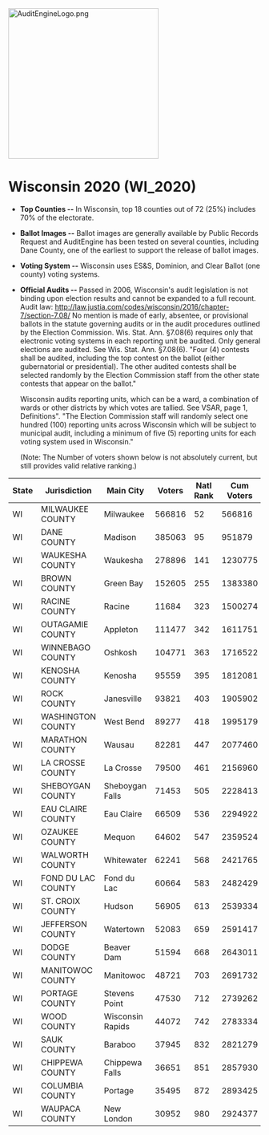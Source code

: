 <link rel="icon" type="image/x-icon" href="https://mapper.auditengine.org/assets/images/A.png">
<img src="https://copswiki.org/w/pub/Common/AuditEngine/AuditEngineLogo.png" alt="AuditEngineLogo.png" width='300' />

# Wisconsin 2020 (WI_2020)

- **Top Counties --** In Wisconsin, top 18 counties out of 72 (25%) includes 70% of the electorate.
- **Ballot Images --** Ballot images are generally available by Public Records Request and AuditEngine has been tested on several counties, including Dane County, one of the earliest to support the release of ballot images. 

- **Voting System --** Wisconsin uses ES&S, Dominion, and Clear Ballot (one county) voting systems.

- **Official Audits --** Passed in 2006, Wisconsin's audit legislation is not binding upon election results and cannot be expanded to a full recount. Audit law: http://law.justia.com/codes/wisconsin/2016/chapter-7/section-7.08/ 
  No mention is made of early, absentee, or provisional ballots in the statute governing audits or in the audit procedures outlined by the Election Commission. Wis. Stat. Ann. §7.08(6) requires only that electronic voting systems in each reporting unit be audited.
  Only general elections are audited. See Wis. Stat. Ann. §7.08(6). "Four (4) contests shall be audited, including the top contest on the ballot (either gubernatorial or presidential). The other audited contests shall be selected randomly by the Election Commission staff from the other state contests that appear on the ballot." 

  Wisconsin audits reporting units, which can be a ward, a combination of wards or other districts by which votes are tallied. See VSAR, page 1, Definitions". "The Election Commission staff will randomly select one hundred (100) reporting units across Wisconsin which will be subject to municipal audit, including a minimum of five (5) reporting units for each voting system used in Wisconsin."

  (Note: The Number of voters shown below is not absolutely current, but still provides valid relative ranking.)

| State | Jurisdiction       | Main City        | Voters | Natl Rank | Cum Voters | Rank | % Total | Ballot Imaging |
| ----- | ------------------ | ---------------- | ------ | --------- | ---------- | ---- | ------- | -------------- |
| WI    | MILWAUKEE COUNTY   | Milwaukee        | 566816 | 52        | 566816     | 1    | 15.66%  | Y-ES&S         |
| WI    | DANE COUNTY        | Madison          | 385063 | 95        | 951879     | 2    | 26.30%  | Y-ES&S         |
| WI    | WAUKESHA COUNTY    | Waukesha         | 278896 | 141       | 1230775    | 3    | 34.00%  | Y-ES&S         |
| WI    | BROWN COUNTY       | Green Bay        | 152605 | 255       | 1383380    | 4    | 38.21%  | Y-ES&S         |
| WI    | RACINE COUNTY      | Racine           | 11684  | 323       | 1500274    | 5    | 41.44%  | Y-Dom          |
| WI    | OUTAGAMIE COUNTY   | Appleton         | 111477 | 342       | 1611751    | 6    | 44.52%  | Y-ES&S         |
| WI    | WINNEBAGO COUNTY   | Oshkosh          | 104771 | 363       | 1716522    | 7    | 47.42%  | Y-Dom          |
| WI    | KENOSHA COUNTY     | Kenosha          | 95559  | 395       | 1812081    | 8    | 50.06%  | Y-ES&S         |
| WI    | ROCK COUNTY        | Janesville       | 93821  | 403       | 1905902    | 9    | 52.65%  | Y-ES&S         |
| WI    | WASHINGTON COUNTY  | West Bend        | 89277  | 418       | 1995179    | 10   | 55.12%  | Y-Dom          |
| WI    | MARATHON COUNTY    | Wausau           | 82281  | 447       | 2077460    | 11   | 57.39%  | Y-ES&S         |
| WI    | LA CROSSE COUNTY   | La Crosse        | 79500  | 461       | 2156960    | 12   | 59.58%  | Y-ES&S         |
| WI    | SHEBOYGAN COUNTY   | Sheboygan Falls  | 71453  | 505       | 2228413    | 13   | 61.56%  | Y-Clear        |
| WI    | EAU CLAIRE COUNTY  | Eau Claire       | 66509  | 536       | 2294922    | 14   | 63.40%  | Y-ES&S         |
| WI    | OZAUKEE COUNTY     | Mequon           | 64602  | 547       | 2359524    | 15   | 65.18%  | Y-Dom          |
| WI    | WALWORTH COUNTY    | Whitewater       | 62241  | 568       | 2421765    | 16   | 66.90%  | Y-Dom          |
| WI    | FOND DU LAC COUNTY | Fond du Lac      | 60664  | 583       | 2482429    | 17   | 68.58%  | Y-Dom          |
| WI    | ST. CROIX COUNTY   | Hudson           | 56905  | 613       | 2539334    | 18   | 70.15%  | Y-ES&S         |
| WI    | JEFFERSON COUNTY   | Watertown        | 52083  | 659       | 2591417    | 19   | 71.59%  | Y-ES&S         |
| WI    | DODGE COUNTY       | Beaver Dam       | 51594  | 668       | 2643011    | 20   | 73.01%  | Y-ES&S         |
| WI    | MANITOWOC COUNTY   | Manitowoc        | 48721  | 703       | 2691732    | 21   | 74.36%  | Y-ES&S         |
| WI    | PORTAGE COUNTY     | Stevens Point    | 47530  | 712       | 2739262    | 22   | 75.67%  | Y-ES&S         |
| WI    | WOOD COUNTY        | Wisconsin Rapids | 44072  | 742       | 2783334    | 23   | 76.89%  | Y-ES&S         |
| WI    | SAUK COUNTY        | Baraboo          | 37945  | 832       | 2821279    | 24   | 77.94%  | Y-ES&S         |
| WI    | CHIPPEWA COUNTY    | Chippewa Falls   | 36651  | 851       | 2857930    | 25   | 78.95%  | Y-Clear        |
| WI    | COLUMBIA COUNTY    | Portage          | 35495  | 872       | 2893425    | 26   | 79.93%  | Y-ES&S         |
| WI    | WAUPACA COUNTY     | New London       | 30952  | 980       | 2924377    | 27   | 80.78%  | Couldn’t find  |
